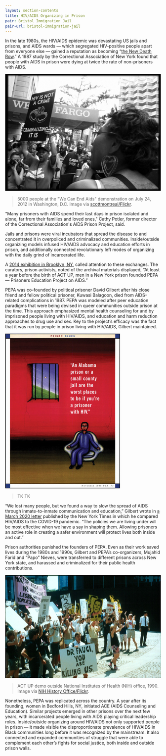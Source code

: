 ```yaml
---
layout: section-contents
title: HIV/AIDS Organizing in Prison
pair: Bristol Immigration Jail
pair-url: bristol-immigration-jail
---
```


In the late 1980s, the HIV/AIDS epidemic was devastating US jails and prisons, and AIDS wards — which segregated HIV-positive people apart from everyone else — gained a reputation as becoming “[the New Death Row](https://www.prisonlegalnews.org/news/1991/oct/15/aids-in-prison-the-new-death-row/%5C).” A 1987 study by the Correctional Association of New York found that people with AIDS in prison were dying at twice the rate of non-prisoners with AIDS. 

![TK TK](criminalizing-hiv.jpg)
> 5000 people at the "We Can End Aids" demonstration on July 24, 2012 in Washington, D.C. Image via [scottmontreal/Flickr](https://www.flickr.com/photos/scottmontreal/7654400724).

"Many prisoners with AIDS spend their last days in prison isolated and alone, far from their families and loved ones," Cathy Potler, former director of the Correctional Association's AIDS Prison Project, said. 

Jails and prisons were viral incubators that spread the disease to and concentrated it in overpoliced and criminalized communities. Inside/outside organizing models infused HIV/AIDS advocacy and education efforts in prison, and additionally connected revolutionary left modes of organizing with the daily grind of incarcerated life.

A [2014 exhibition in Brooklyn, NY](https://www.poz.com/blog/exhibition-of-prison), called attention to these exchanges. The curators, prison activists, noted of the archival materials displayed, “At least a year before the birth of ACT UP, men in a New York prison founded PEPA — Prisoners Education Project on AIDS.”

PEPA was co-founded by political prisoner David Gilbert after his close friend and fellow political prisoner, Kuwasi Balagoon, died from AIDS-related complications in 1987. PEPA was modeled after peer education paradigms that were being devised in queer communities outside prison at the time. This approach emphasized mental health counseling for and by imprisoned people  living with HIV/AIDS, and education and harm reduction approaches to drug use and sex. Key to the project’s efficacy was the fact that it was run by people in prison living with HIV/AIDS, Gilbert maintained.

![TK TK](november-poz.jpeg)
> TK TK

“We lost many people, but we found a way to slow the spread of AIDS through inmate-to-inmate communication and education,” Gilbert wrote in [a March 2020 letter](https://www.nytimes.com/2020/03/29/opinion/letters/coronavirus-prison.html) published by the New York Times in which he compared HIV/AIDS to the COVID-19 pandemic. “The policies we are living under will be most effective when we have a say in shaping them. Allowing prisoners an active role in creating a safer environment will protect lives both inside and out.”

Prison authorities punished the founders of PEPA. Even as their work saved lives during the 1980s and 1990s, Gilbert and PEPA’s co-organizers, Mujahid Farid and “Papo” Nieves, were transferred to different prisons across New York state, and harassed and criminalized for their public health contributions.

![TK TK](dr-fauci.jpg)
> ACT UP demo outside National Institutes of Health (NIH) office, 1990. Image via [NIH History Office/Flickr](https://www.flickr.com/photos/historyatnih/14172919087/in/photostream/).

Nonetheless, PEPA was replicated across the country. A year after its founding, women in Bedford Hills, NY, initiated ACE (AIDS Counseling and Education). Similar projects emerged in other prisons over the next few years, with incarcerated people living with AIDS playing critical leadership roles. Inside/outside organizing around HIV/AIDS not only supported people in prison — it made visible the disproportionate prevalence of HIV/AIDS in Black communities long before it was recognized by the mainstream. It also connected and expanded communities of struggle that were able to complement each other’s fights for social justice, both inside and outside prison walls.

